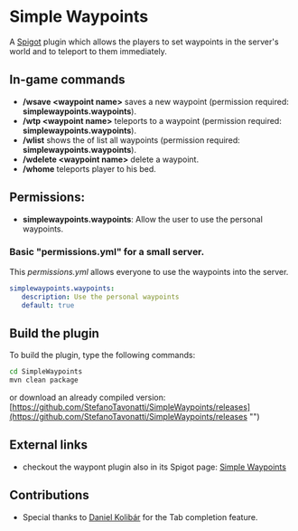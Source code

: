 ﻿# Simple Waypoints

A [Spigot](https://www.spigotmc.org/ "") plugin which allows the players to set waypoints in the server's world and to teleport to them immediately.


## In-game commands

- **/wsave \<waypoint name\>** saves a new waypoint (permission required: **simplewaypoints.waypoints**).
- **/wtp \<waypoint name\>** teleports to a waypoint (permission required: **simplewaypoints.waypoints**).
- **/wlist** shows the of list all waypoints (permission required: **simplewaypoints.waypoints**).
- **/wdelete \<waypoint name\>** delete a waypoint.
- **/whome** teleports player to his bed.

## Permissions:

- **simplewaypoints.waypoints**: Allow the user to use the personal waypoints.
 
### Basic "permissions.yml" for a small server.

This *permissions.yml* allows everyone to use the waypoints into the server.

```yaml
simplewaypoints.waypoints:
   description: Use the personal waypoints
   default: true
```

## Build the plugin

To build the plugin, type the following commands:

```bash
cd SimpleWaypoints
mvn clean package
```

or download an already compiled version: [https://github.com/StefanoTavonatti/SimpleWaypoints/releases](https://github.com/StefanoTavonatti/SimpleWaypoints/releases "")

## External links

- checkout the waypont plugin also in its Spigot page: [Simple Waypoints](https://www.spigotmc.org/resources/simple-waypoints.52934/ "")

## Contributions

- Special thanks to [Daniel Kolibár](https://github.com/DKolibar) for the Tab completion feature.
